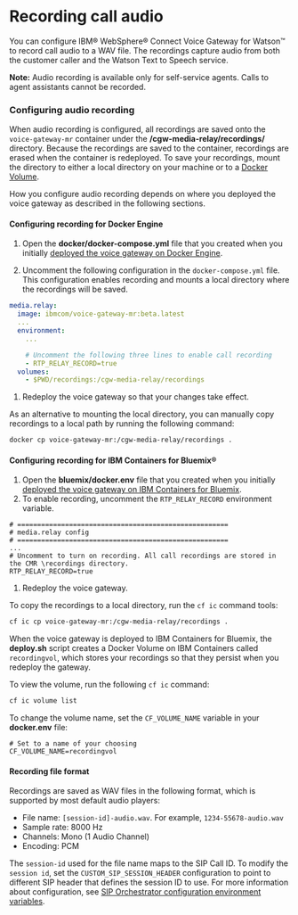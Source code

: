 # Recording call audio

You can configure IBM&reg; WebSphere&reg; Connect Voice Gateway for Watson&trade; to record call audio to a WAV file. The recordings capture audio from both the customer caller and the Watson Text to Speech service.

**Note:** Audio recording is available only for self-service agents. Calls to agent assistants cannot be recorded.

### Configuring audio recording

When audio recording is configured, all recordings are saved onto the `voice-gateway-mr` container under the **/cgw-media-relay/recordings/** directory. Because the recordings are saved to the container, recordings are erased when the container is redeployed. To save your recordings, mount the directory to either a local directory on your machine or to a [Docker Volume](https://docs.docker.com/engine/tutorials/dockervolumes/).

How you configure audio recording depends on where you deployed the voice gateway as described in the following sections.

#### Configuring recording for Docker Engine

1. Open the **docker/docker-compose.yml** file that you created when you initially [deployed the voice gateway on Docker Engine](deploydocker.md).

1. Uncomment the following configuration in the `docker-compose.yml` file. This configuration enables recording and mounts a local directory where the recordings will be saved.
  ```yaml
  media.relay:
    image: ibmcom/voice-gateway-mr:beta.latest
    ...
    environment:
      ...

      # Uncomment the following three lines to enable call recording
      - RTP_RELAY_RECORD=true
    volumes:
      - $PWD/recordings:/cgw-media-relay/recordings
  ``` 
1. Redeploy the voice gateway so that your changes take effect.

As an alternative to mounting the local directory, you can manually copy recordings to a local path by running the following command:

  ```bash
  docker cp voice-gateway-mr:/cgw-media-relay/recordings .
  ```

#### Configuring recording for IBM Containers for Bluemix&reg;

1. Open the **bluemix/docker.env** file that you created when you initially [deployed the voice gateway on IBM Containers for Bluemix](deploybmix.md).
1. To enable recording, uncomment the  `RTP_RELAY_RECORD` environment variable.

```env
# =====================================================
# media.relay config
# =====================================================
...
# Uncomment to turn on recording. All call recordings are stored in the CMR \recordings directory.
RTP_RELAY_RECORD=true
```
1. Redeploy the voice gateway.

To copy the recordings to a local directory, run the `cf ic` command tools:
  ```bash
  cf ic cp voice-gateway-mr:/cgw-media-relay/recordings .
  ```

When the voice gateway is deployed to IBM Containers for Bluemix, the **deploy.sh** script creates a Docker Volume on IBM Containers called `recordingvol`, which stores your recordings so that they persist when you redeploy the gateway.

To view the volume, run the following `cf ic` command:
```bash
cf ic volume list
```

To change the volume name, set the `CF_VOLUME_NAME` variable in your **docker.env** file:
  ```env
  # Set to a name of your choosing
  CF_VOLUME_NAME=recordingvol

  ```

#### Recording file format

Recordings are saved as WAV files in the following format, which is supported by most default audio players:

- File name: `[session-id]-audio.wav`. For example, `1234-55678-audio.wav`
- Sample rate: 8000 Hz
- Channels: Mono (1 Audio Channel)
- Encoding: PCM

The `session-id` used for the file name maps to the SIP Call ID. To modify the `session id`, set the `CUSTOM_SIP_SESSION_HEADER` configuration to point to different SIP header that defines the session ID to use. For more information about configuration, see [SIP Orchestrator configuration environment variables](config.md#sip-orchestrator-environment-variables).

